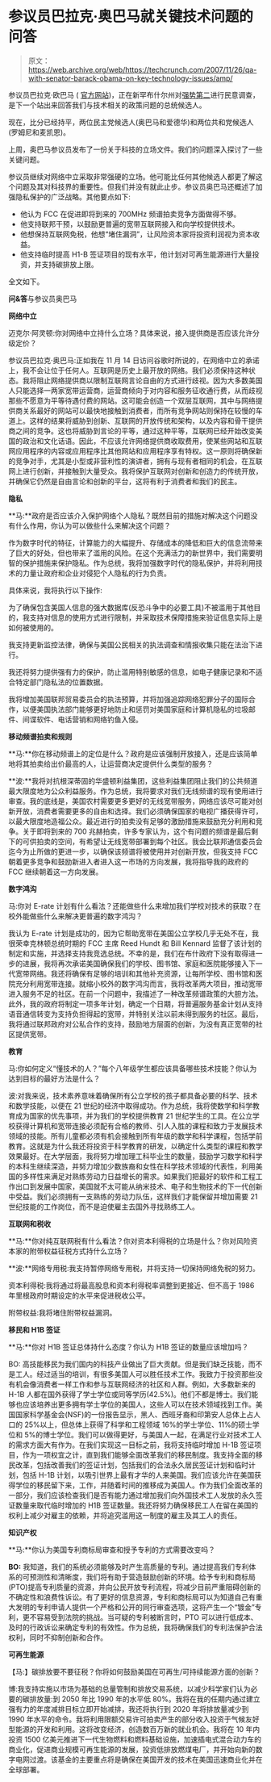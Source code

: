 # 参议员巴拉克·奥巴马就关键技术问题的问答

> 原文：<https://web.archive.org/web/https://techcrunch.com/2007/11/26/qa-with-senator-barack-obama-on-key-technology-issues/amp/>

参议员巴拉克·欧巴马 ( [官方网站](https://web.archive.org/web/20230125030944/http://www.barackobama.com/))，正在新罕布什尔州对[强势第二](https://web.archive.org/web/20230125030944/http://www.associatedcontent.com/article/458895/poll_shows_hillary_clinton_continuing.html)进行民意调查，是下一个站出来回答我们与技术相关的政策问题的总统候选人。

现在，比分已经持平，两位民主党候选人(奥巴马和爱德华)和两位共和党候选人(罗姆尼和麦凯恩)。

上周，奥巴马参议员发布了一份关于科技的立场文件。我们的问题深入探讨了一些关键问题。

参议员继续对网络中立采取非常强硬的立场。他可能比任何其他候选人都更了解这个问题及其对科技界的重要性。但我们并没有就此止步。参议员奥巴马还概述了加强隐私保护的广泛战略。其他要点如下:

*   他认为 FCC 在促进即将到来的 700MHz 频谱拍卖竞争方面做得不够。
*   他支持联邦干预，以鼓励更普遍的宽带互联网接入和向学校提供技术。
*   他想保持互联网免税，他想“堵住漏洞”，让风险资本家将投资利润视为资本收益。
*   他支持临时提高 H1-B 签证项目的现有水平，他计划对可再生能源进行大量投资，并支持碳排放上限。

全文如下。

**问&答**与参议员奥巴马

**网络中立**

迈克尔·阿灵顿:你对网络中立持什么立场？具体来说，接入提供商是否应该允许分级定价？

参议员巴拉克·奥巴马:正如我在 11 月 14 日访问谷歌时所说的，在网络中立的承诺上，我不会让位于任何人。互联网是历史上最开放的网络。我们必须保持这种状态。我将阻止网络提供商以限制互联网言论自由的方式进行歧视。因为大多数美国人只能选择一两家宽带运营商，运营商倾向于对内容和服务征收通行费，从而歧视那些不愿意为平等待遇付费的网站。这可能会创造一个双层互联网，其中与网络提供商关系最好的网站可以最快地接触到消费者，而所有竞争网站则保持在较慢的车道上。这样的结果将威胁到创新、互联网的开放传统和架构，以及内容和骨干提供商之间的竞争。这也将威胁到言论的平等，通过这种平等，互联网已经开始改变美国的政治和文化话语。因此，不应该允许网络提供商收取费用，使某些网站和互联网应用程序的内容或应用程序比其他网站和应用程序享有特权。这一原则将确保新的竞争对手，尤其是小型或非营利性的演讲者，拥有与现有者相同的机会，在互联网上进行创新，并接触到大量受众。我将保护互联网对创新和创造力的传统开放，并确保它仍然是自由言论和创新的平台，这将有利于消费者和我们的民主。

**隐私**

**马:**政府是否应该介入保护网络个人隐私？既然目前的措施对解决这个问题没有什么作用，你认为可以做些什么来解决这个问题？

作为数字时代的特征，计算能力的大幅提升、存储成本的降低和巨大的信息流带来了巨大的好处，但也带来了滥用的风险。在这个充满活力的新世界中，我们需要明智的保护措施来保护隐私。作为总统，我将加强数字时代的隐私保护，并将利用技术的力量让政府和企业对侵犯个人隐私的行为负责。

具体来说，我将执行以下操作:

为了确保包含美国人信息的强大数据库(反恐斗争中的必要工具)不被滥用于其他目的，我支持对信息的使用方式进行限制，并采取技术保障措施来验证信息实际上是如何被使用的。

我支持更新监控法律，确保与美国公民相关的执法调查和情报收集只能在法治下进行。

我还将努力提供强有力的保护，防止滥用特别敏感的信息，如电子健康记录和不适合特定部门隐私法的位置数据。

我将增加美国联邦贸易委员会的执法预算，并将加强追踪网络犯罪分子的国际合作，以便美国执法部门能够更好地防止和惩罚对美国家庭和计算机隐私的垃圾邮件、间谍软件、电话营销和网络钓鱼入侵。

**移动频谱拍卖和规则**

**马:**你在移动频谱上的定位是什么？政府是应该强制开放接入，还是应该简单地将其拍卖给出价最高的人，让运营商决定提供什么类型的服务？

**波:**我将对抗根深蒂固的华盛顿利益集团，这些利益集团阻止我们的公共频道最大限度地为公众利益服务。作为总统，我将要求对我们无线频谱的现有使用进行审查。我的底线是，美国农村需要更多更好的无线宽带服务，网络应该尽可能对创新开放，消费者需要更多的自由和选择。我们必须确保国家的电视广播获得许可，以最大限度地造福公众。最近进行的拍卖没有足够的激励措施来鼓励充分利用和竞争。关于即将到来的 700 兆赫拍卖，许多专家认为，这个有问题的频谱是最后剩下的可供拍卖的空间，有希望让无线宽带部署到每个社区。我会比联邦通信委员会迄今为止所做的更进一步，以确保该频谱将被使用并对创新开放，但我支持 FCC 朝着更多竞争和鼓励新进入者进入这一市场的方向发展，我将指导我的政府的 FCC 继续朝着这一方向发展。

**数字鸿沟**

马:你对 E-rate 计划有什么看法？还能做些什么来增加我们学校对技术的获取？在校外能做些什么来解决更普遍的数字鸿沟？

我认为 E-rate 计划是成功的，因为它帮助宽带在美国公立学校几乎无处不在，我很荣幸克林顿总统时期的 FCC 主席 Reed Hundt 和 Bill Kennard 监督了该计划的制定和实施，并选择支持我竞选总统。不幸的是，我们在布什政府下没有取得进一步的进展，我将再次承诺美国确保我们的学校、图书馆、家庭和医院能够接入下一代宽带网络。我还将确保有足够的培训和其他补充资源，让每所学校、图书馆和医院充分利用宽带连接。就缩小校外的数字鸿沟而言，我将改革两大项目，推动宽带进入服务不足的社区。在前一个问题中，我描述了一种改革频谱政策的大胆方法。此外，我的政府将制定一项多年计划，确定一个日期，将普遍服务基金计划从支持语音通信转变为支持负担得起的宽带，并特别关注以前未得到服务的社区。最后，我将通过联邦政府对公私合作的支持，鼓励地方层面的创新，为没有真正宽带的社区提供宽带。

**教育**

马:你如何定义“懂技术的人？”每个八年级学生都应该具备哪些技术技能？你认为达到目标的最好方法是什么？

波:对我来说，技术素养意味着确保所有公立学校的孩子都具备必要的科学、技术和数学技能，以便在 21 世纪的经济中取得成功。作为总统，我将使数学和科学教育成为国家的优先事项，并为我们的学校提供教育 21 世纪学生的工具。在公立学校获得计算机和宽带连接必须配有合格的教师、引人入胜的课程和致力于发展技术领域的技能。所有儿童都必须有机会接触到所有年级的数学和科学课程，包括学前教育。这就是为什么我还将投资于科学教育的研发，以确定什么类型的课程和教学效果最好。在大学层面，我将努力增加理工科毕业生的数量，鼓励学习数学和科学的本科生继续深造，并努力增加少数族裔和女性在科学技术领域的代表性，利用美国的多样性来满足对熟练劳动力日益增长的需求。如果我们把最好的软件和工程工作出口到发展中国家，美国就不太可能从纳米技术、电子和生物技术的下一代创新中受益。我们必须拥有一支熟练的劳动力队伍，这样我们才能保留并增加需要 21 世纪技能的工作岗位，而不是迫使雇主去国外寻找熟练工人。

**互联网和税收**

**马:**你对纯互联网税有什么看法？你对资本利得税的立场是什么？你对风险资本家的附带权益征税方式持什么立场？

**波:**网络专用税:我支持暂停网络专用税，并将支持一切保持网络免税的努力。

资本利得税:我将通过将最高股息和资本利得税率调整到更接近、但不高于 1986 年里根政府时期设定的水平来促进税收公平。

附带权益:我将堵住附带权益漏洞。

**移民和 H1B 签证**

**马:**你对 H1B 签证总体持什么态度？你认为 H1B 签证的数量应该增加吗？

BO: 高技能移民为我们国内的科技产业做出了巨大贡献。但是我们缺乏技能，而不是工人。经过适当的培训，有很多美国人可以胜任技术工作。我致力于投资那些没有机会像消费者一样工作和参与互联网经济的社区和人群。例如，大多数新来的 H-1B 人都在国外获得了学士学位或同等学历(42.5%)。他们不都是博士。我们能够也应该培养出更多拥有学士学位的美国人，这些人可以在技术领域找到工作。美国国家科学基金会(NSF)的一份报告显示，黑人、西班牙裔和印第安人总体上占人口的 25%以上，但总体上获得了科学和工程领域 16%的学士学位、11%的硕士学位和 5%的博士学位。我们可以做得更好，与美国人一起，在满足行业对技术工人的需求方面大有作为。在我们实现这一目标之前，我将支持临时增加 H-1B 签证项目，作为一项权宜之计，直到我们能够全面改革我们的移民制度。我支持全面的移民改革，包括改善我们的签证计划，包括我们的合法永久居民签证计划和临时计划，包括 H-1B 计划，以吸引世界上最有才华的人来美国。我们应该允许在美国获得学位的移民留下来，工作，并随着时间的推移成为美国人。作为我们全面改革的一部分，我们应该检查我们是否有能力通过增加我们向外国技术工人发放的永久签证数量来取代临时增加的 H1B 签证数量。我还将努力确保移民工人在留在美国的权利上减少对雇主的依赖，并将追究滥用这一制度的雇主及其工人的责任。

**知识产权**

**马:**你认为美国专利商标局审查和授予专利的方式需要改变吗？

**BO:** 我知道，我们的系统必须能够及时产生高质量的专利。通过提高我们专利体系的可预测性和清晰度，我们将有助于营造鼓励创新的环境。给予专利和商标局(PTO)提高专利质量的资源，并向公民开放专利流程，将减少目前严重阻碍创新的不确定性和浪费性诉讼。有了更好的信息资源，专利和商标局可以为知道自己有重大发明的专利申请人提供一个严格和公开的同行审查选项，这将产生一个“镀金”专利，更不容易受到法院的挑战。当可疑的专利被断言时，PTO 可以进行低成本、及时的行政诉讼来确定专利的有效性。作为总统，我将确保我们的专利法保护合法权利，同时不抑制创新和合作。

**可再生能源**

【马:】碳排放要不要征税？你将如何鼓励美国在可再生/可持续能源方面的创新？

博:我支持实施以市场为基础的总量管制和排放交易系统，以减少科学家们认为必要的碳排放量:到 2050 年比 1990 年的水平低 80%。我将在我的任期内通过建立强有力的年度减排目标立即开始减排，我还将执行到 2020 年将排放量减少到 1990 年水平的命令。我将利用限额交易许可拍卖产生的部分收入投资于气候友好型能源的开发和利用。这将改变经济，创造数百万新的就业机会。我将在 10 年内投资 1500 亿美元推进下一代生物燃料和燃料基础设施，加速插电式混合动力车的商业化，促进商业规模可再生能源的发展，投资低排放燃煤电厂，并开始向新的数字电网过渡。该基金的主要重点将是确保在美国开发的技术在美国迅速商业化并在全球部署。

<amp-analytics data-credentials="include" class="i-amphtml-layout-fixed i-amphtml-layout-size-defined" i-amphtml-layout="fixed"></amp-analytics>